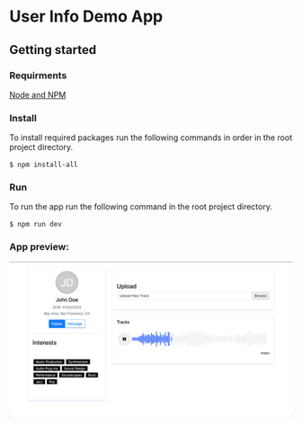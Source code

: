 # User Info Demo App
## Getting started
### Requirments
[Node and NPM](https://nodejs.org/en/)
### Install
To install required packages run the following commands in order in the root project directory. 
 ```
$ npm install-all
 ```

### Run
To run the app run the following command in the root project directory.
```
$ npm run dev
```

### App preview:
<img src="./img/screenshot.png" alt="App preview"/>